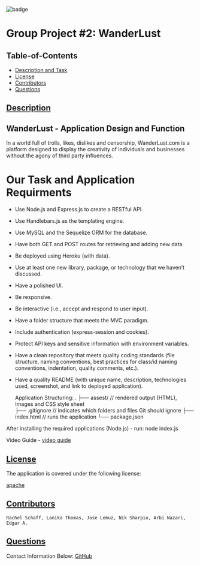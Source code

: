   ![badge](https://img.shields.io/badge/license-apache-blue)

# Group Project #2: WanderLust

  ## Table-of-Contents
  * [Description and Task](#description)
  * [License](#license)   
  * [Contributors](#Contributors)
  * [Questions](#questions)


 ## [Description](#table-of-contents)
 
 ## WanderLust - Application Design and Function

 In a world full of trolls, likes, dislikes and censorship, WanderLust.com is a platform
 designed to display the creativity of individuals and businesses without the agony
 of third party influences. 


 # Our Task and Application Requirments

  - Use Node.js and Express.js to create a RESTful API.

  - Use Handlebars.js as the templating engine.

  - Use MySQL and the Sequelize ORM for the database.

  - Have both GET and POST routes for retrieving and adding new data.

  - Be deployed using Heroku (with data).

  - Use at least one new library, package, or technology that we haven’t discussed.

  - Have a polished UI.

  - Be responsive.

  - Be interactive (i.e., accept and respond to user input).

  - Have a folder structure that meets the MVC paradigm.

  - Include authentication (express-session and cookies).

  - Protect API keys and sensitive information with environment variables.

  - Have a clean repository that meets quality coding standards (file structure, naming conventions, best practices for class/id naming conventions, indentation, quality comments, etc.).

  - Have a quality README (with unique name, description, technologies used, screenshot, and link to deployed application).


    Application Structuring:
    .
    ├── assest/                  // rendered output (HTML), Images and CSS style sheet      
    ├── .gitignore               // indicates which folders and files Git should ignore
    ├── index.html               // runs the application
    └── package.json           


After installing the required applications (Node.js) - run: node index.js
 
   Video Guide - [video guide](https://www.awesomescreenshot.com/video/7497518?key=39b1b50897de8d6ae47e34774bafb4f6)
  
  ## [License](#table-of-contents)
  The application is covered under the following license:
  
  [apache](https://choosealicense.com/licenses/apache)
    
    
  ## [Contributors](#table-of-contents)
  
    Rachel Schaff, Lanika Thomas, Jose Lemuz, Nik Sharpio, Arbi Nazari, Edgar A. 
    
  ## [Questions](#table-of-contents)
  Contact Information Below:
  [GitHub](https://github.com/ArbiNazari/WanderLust)
